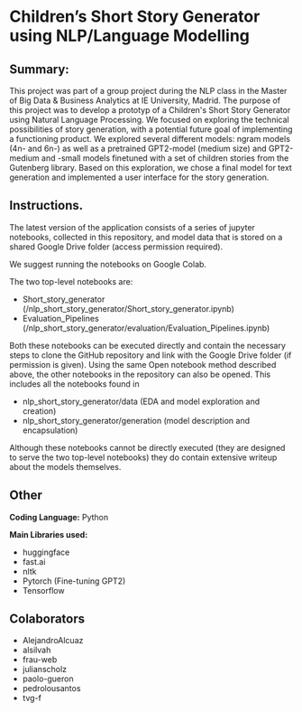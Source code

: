 # Children’s Short Story Generator using NLP/Language Modelling

## Summary: 
This project was part of a group project during the NLP class in the Master of Big Data & Business Analytics at IE University, Madrid. The purpose of this project was to develop a prototyp of a Children's Short Story Generator using Natural Language Processing. We focused on exploring the technical possibilities of story generation, with a potential future goal of implementing a functioning product. We explored several different models: ngram models (4n- and 6n-) as well as a pretrained GPT2-model (medium size) and GPT2-medium and -small models finetuned with a set of children stories from the Gutenberg library. Based on this exploration, we chose a final model for text generation and implemented a user interface for the story generation. 

## Instructions. 
The latest version of the application consists of a series of jupyter notebooks, collected in this repository, and model data that is stored on a shared Google Drive folder (access permission required).

We suggest running the notebooks on Google Colab. 

The two top-level notebooks are:
- Short_story_generator (/nlp_short_story_generator/Short_story_generator.ipynb)
-	Evaluation_Pipelines (/nlp_short_story_generator/evaluation/Evaluation_Pipelines.ipynb)

Both these notebooks can be executed directly and contain the necessary steps to clone the GitHub repository and link with the Google Drive folder (if permission is given).
Using the same Open notebook method described above, the other notebooks in the repository can also be opened. This includes all the notebooks found in  
-	nlp_short_story_generator/data (EDA and model exploration and creation)
-	nlp_short_story_generator/generation (model description and encapsulation)

Although these notebooks cannot be directly executed (they are designed to serve the two top-level notebooks) they do contain extensive writeup about the models themselves.

## Other

**Coding Language:** Python

**Main Libraries used:** 
- huggingface
- fast.ai
- nltk
- Pytorch (Fine-tuning GPT2)
- Tensorflow


## Colaborators
- AlejandroAlcuaz
- alsilvah
- frau-web
- julianscholz
- paolo-gueron
- pedrolousantos
- tvg-f
